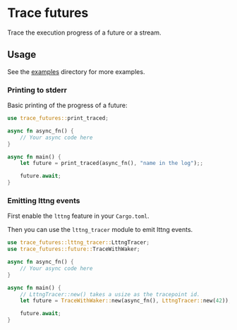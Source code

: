 # Trace futures

Trace the execution progress of a future or a stream.

## Usage

See the [examples](examples) directory for more examples.

### Printing to stderr

Basic printing of the progress of a future:

```rust
use trace_futures::print_traced;

async fn async_fn() {
    // Your async code here
}

async fn main() {
    let future = print_traced(async_fn(), "name in the log");;

    future.await;
}
```

### Emitting lttng events

First enable the `lttng` feature in your `Cargo.toml`.

Then you can use the `lttng_tracer` module to emit lttng events.

```rust
use trace_futures::lttng_tracer::LttngTracer;
use trace_futures::future::TraceWithWaker;

async fn async_fn() {
    // Your async code here
}

async fn main() {
    // LttngTracer::new() takes a usize as the tracepoint id.
    let future = TraceWithWaker::new(async_fn(), LttngTracer::new(42));

    future.await;
}
```
